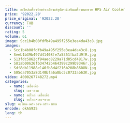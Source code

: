 ```yaml
---
title: อะไหล่เครื่องจักรทําเหมืองแร่อุปกรณ์เสริมเครื่องบดกรวย HP5 Air Cooler
price: '92022.28'
price_original: '92022.28'
currency: THB
discount: ''
rating: 5
volume: 61
image: Scc1b4b08fdfb49a495f255e3ea4da43c8.jpg
images:
  - Scc1b4b08fdfb49a495f255e3ea4da43c8.jpg
  - Seeb1b39b497d41408fe7a5351fba2d9fR.jpg
  - S13fdc5862cf94aec8229a71d05cd4817w.jpg
  - S81ab00626fb34742b464399c299b9346r.jpg
  - Sdf8db11988e146fb8d4f216b208b8608N.jpg
  - S05da7053a8d140bfa6a8bc5c0733ab63K.jpg
video: 4000267748272.mp4
categories:
  - name: เครื่องมือ
    slug: เคร-องม
  - name: อะไหล่ เครื่องมือ
    slug: อะไหล-เคร-องม
slug: อะไหล-เคร-องจ-กรท-าเหม
encode: okAG93S
lang: th
---
```

  